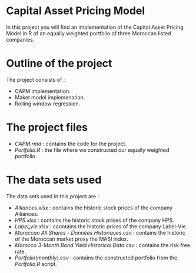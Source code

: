 # Capital Asset Pricing Model
In this project you will find an implementation of the Capital Asset Pricing Model in R of an equally weighted portfolio of three Moroccan listed companies.
# Outline of the project 
The project consists of :
- CAPM implementation.
- Maket model implemenation.
- Rolling window regression.

# The project files
- *CAPM.rmd* : contains the code for the project.
- *Portfolio.R* : the file where we constructed our equally weighted portfolio.

# The data sets used 
The data sets used in this project are :
- *Alliances.xlsx* : contains the historic stock prices of the company Alliances.
- *HPS.xlsx* : contains the historic stock prices of the company HPS.
- *Label_vie.xlsx* : caontains the historic prices of the company Label-Vie.
- *Moroccan All Shares - Données Historiques.csv* : contains the historic of the Moroccan market proxy the MASI index.
- *Morocco 3-Month Bond Yield Historical Data.csv* : contains the risk free rate.
- *Portfolio(monthly).csv* : contains the constructed portfolio from the *Portfolio.R* script.
